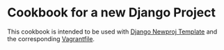 # Cookbook for a new Django Project

This cookbook is intended to be used with [Django Newproj Template](https://github.com/jbergantine/django-newproj-template) and the corresponding [Vagrantfile](https://gist.github.com/3875868).

